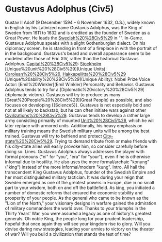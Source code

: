 # Gustavus Adolphus (Civ5)

Gustav II Adolf (9 December 1594 – 6 November 1632, O.S.), widely known in English by his Latinized name Gustavus Adolphus, was the King of Sweden from 1611 to 1632 and is credited as the founder of Sweden as a Great Power. He leads the [Swedish%20%28Civ5%29](Swedes) in "".
In-Game.
Gustavus Adolphus speaks with a slight Gothenburgian dialect. On his diplomacy screen, he is standing in front of a fireplace in with the portrait of in the background. Gustavus's beard and overall appearance seem to be modeled after those of Eric XIV, rather than the historical Gustavus Adolphus.
[Capital%20%28Civ5%29](Capital): [Stockholm](Stockholm)
[Unique%20unit%20%28Civ5%29](Unique Units): [Carolean%20%28Civ5%29](Carolean), [Hakkapeliitta%20%28Civ5%29](Hakkapeliitta)
[Unique%20ability%20%28Civ5%29](Unique Ability): Nobel Prize
Voice Actor: [Emil%20Winkler](Emil Winkler)
Personality and Behavior.
Gustavus Adolphus tends to try for a [Diplomatic%20victory%20%28Civ5%29](diplomatic victory).
Gustavus will try to produce as many [Great%20People%20%28Civ5%29](Great People) as possible, and also focuses on developing {{Science5}}.
Gustavus is not especially bold and not at all likely to backstab, but he can often initiate wars against other [Civilizations%20%28Civ5%29](civilizations).
Gustavus tends to develop a rather large army consisting primarily of mounted [Unit%20%28Civ5%29](units), which he will later replace with armored units. Additionally, his heavy emphasis on military training means the Swedish military units will be among the best trained.
Gustavus will try to befriend and protect [City-state%20%28Civ5%29](city-states). Trying to demand tribute from or make friends with his city-state allies will easily provoke him, so consider carefully before doing so.
Lines.
Gustavus Adolphus always addresses the player with formal pronouns ("ni" for "you", "era" for "your"), even if he is otherwise informal due to hostility. He also uses the more formal/archaic "konung" ("king") instead of the more informal/modern "kung".
Intro.
All hail the transcendent King Gustavus Adolphus, founder of the Swedish Empire and her most distinguished military tactician. It was during your reign that Sweden emerged as one of the greatest powers in Europe, due in no small part to your wisdom, both on and off the battlefield. As king, you initiated a number of domestic reforms that ensured the economic stability and prosperity of your people. As the general who came to be known as the "Lion of the North," your visionary designs in warfare gained the admiration of military commanders the world over. Thanks to your triumphs in the Thirty Years' War, you were assured a legacy as one of history's greatest generals.
Oh noble King, the people long for your prudent leadership, hopeful that once again they will see your kingdom rise to glory. Will you devise daring new strategies, leading your armies to victory on the theater of war? Will you build a civilization that stands the test of time?